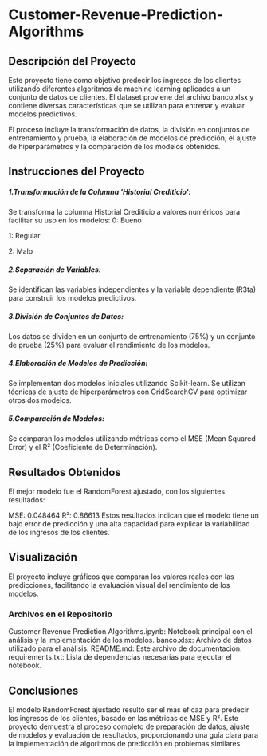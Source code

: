 # Customer-Revenue-Prediction-Algorithms

## Descripción del Proyecto
Este proyecto tiene como objetivo predecir los ingresos de los clientes utilizando diferentes algoritmos de machine learning aplicados a un conjunto de datos de clientes. El dataset proviene del archivo banco.xlsx y contiene diversas características que se utilizan para entrenar y evaluar modelos predictivos.

El proceso incluye la transformación de datos, la división en conjuntos de entrenamiento y prueba, la elaboración de modelos de predicción, el ajuste de hiperparámetros y la comparación de los modelos obtenidos.

## Instrucciones del Proyecto
##### 1.Transformación de la Columna 'Historial Crediticio':

Se transforma la columna Historial Crediticio a valores numéricos para facilitar su uso en los modelos:
0: Bueno

1: Regular

2: Malo

##### 2.Separación de Variables:
Se identifican las variables independientes y la variable dependiente (R3ta) para construir los modelos predictivos.

##### 3.División de Conjuntos de Datos:
Los datos se dividen en un conjunto de entrenamiento (75%) y un conjunto de prueba (25%) para evaluar el rendimiento de los modelos.

##### 4.Elaboración de Modelos de Predicción:
Se implementan dos modelos iniciales utilizando Scikit-learn.
Se utilizan técnicas de ajuste de hiperparámetros con GridSearchCV para optimizar otros dos modelos.

##### 5.Comparación de Modelos:
Se comparan los modelos utilizando métricas como el MSE (Mean Squared Error) y el R² (Coeficiente de Determinación).

## Resultados Obtenidos
El mejor modelo fue el RandomForest ajustado, con los siguientes resultados:

MSE: 0.048464
R²: 0.86613
Estos resultados indican que el modelo tiene un bajo error de predicción y una alta capacidad para explicar la variabilidad de los ingresos de los clientes.

## Visualización
El proyecto incluye gráficos que comparan los valores reales con las predicciones, facilitando la evaluación visual del rendimiento de los modelos.

### Archivos en el Repositorio
Customer Revenue Prediction Algorithms.ipynb: Notebook principal con el análisis y la implementación de los modelos.
banco.xlsx: Archivo de datos utilizado para el análisis.
README.md: Este archivo de documentación.
requirements.txt: Lista de dependencias necesarias para ejecutar el notebook.

## Conclusiones
El modelo RandomForest ajustado resultó ser el más eficaz para predecir los ingresos de los clientes, basado en las métricas de MSE y R². Este proyecto demuestra el proceso completo de preparación de datos, ajuste de modelos y evaluación de resultados, proporcionando una guía clara para la implementación de algoritmos de predicción en problemas similares.
